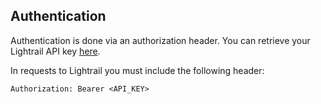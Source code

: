 ## Authentication
Authentication is done via an authorization header. You can retrieve your Lightrail API key [here](https://www.lightrail.com).

In requests to Lightrail you must include the following header:
```
Authorization: Bearer <API_KEY>
```
